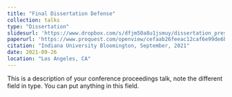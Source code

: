 ```yaml
---
title: "Final Dissertation Defense"
collection: talks
type: "Dissertation"
slidesurl: 'https://www.dropbox.com/s/dfjm50a8u1jsmuy/dissertation_presentation.pdf?dl=0'
paperurl: 'https://www.proquest.com/openview/cefaab26feeac12caf6e99de6bd3d76c/1.pdf?pq-origsite=gscholar&cbl=18750&diss=y'
citation: "Indiana University Bloomington, September, 2021"
date: 2021-09-26
location: "Los Angeles, CA"
---
```


This is a description of your conference proceedings talk, note the different field in type. You can put anything in this field.
